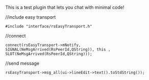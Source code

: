 This is a test plugin that lets you chat with minimal code!



//include easy transport

    #include "interface/rsEasyTransport.h"


//connect

    connect(rsEasyTransport->mNotify, SIGNAL(NeMsgArrived(RsPeerId,QString)), this , SLOT(NeMsgArrived(RsPeerId,QString)));

//send message

    rsEasyTransport->msg_all(ui->lineEdit->text().toStdString());

